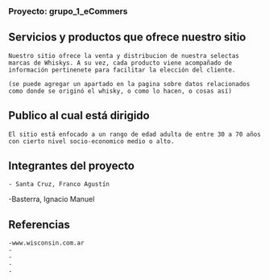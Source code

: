 ### Proyecto: grupo_1_eCommers

## Servicios y productos que ofrece nuestro sitio
    Nuestro sitio ofrece la venta y distribucion de nuestra selectas marcas de Whiskys. A su vez, cada producto viene acompañado de información pertinenete para facilitar la elección del cliente. 

    (se puede agregar un apartado en la pagina sobre datos relacionados como donde se originó el whisky, o como lo hacen, o cosas así)

## Publico al cual está dirigido
    El sitio está enfocado a un rango de edad adulta de entre 30 a 70 años con cierto nivel socio-economico medio o alto.

## Integrantes del proyecto
    - Santa Cruz, Franco Agustín
   -Basterra, Ignacio Manuel

## Referencias

    -www.wisconsin.com.ar
    -
    -
    -
    -

